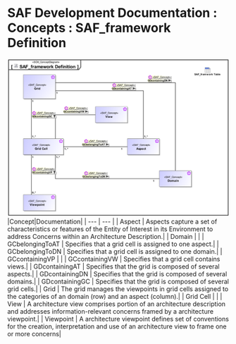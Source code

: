 # SAF Development Documentation : Concepts : SAF_framework Definition 
![SAF_framework Definition.svg](./diagrams/SAF_framework-Definition.svg)
|Concept|Documentation|
| --- | --- |
| Aspect | Aspects capture a set of characteristics or features of the Entity of Interest in its Environment to address Concerns within an Architecture Description.|
| Domain | |
| GCbelongingToAT | Specifies that a grid cell is assigned to one aspect.|
| GCbelongingToDN | Specifies that a grid cell is assigned to one domain.|
| GCcontainingVP | |
| GCcontainingVW | Specifies that a grid cell contains views.|
| GDcontainingAT | Specifies that the grid is composed of several aspects.|
| GDcontainingDN | Specifies that the grid is composed of several domains.|
| GDcontainingGC | Specifies that the grid is composed of several grid cells.|
| Grid | The grid manages the viewpoints in grid cells assigned to the categories of an domain (row) and an aspect (column).|
| Grid Cell | |
| View | A architecture view comprises portion of an architecture description and addresses information-relevant concerns framed by a architecture viewpoint.|
| Viewpoint | A architecture viewpoint defines set of conventions for the creation, interpretation and use of an architecture view to frame one or more concerns|

